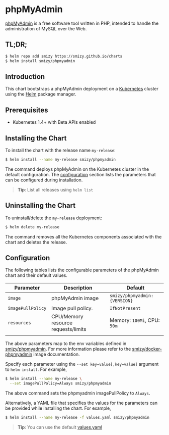 # phpMyAdmin

[phpMyAdmin](https://www.phpmyadmin.net) is a free software tool written in PHP, intended to handle the administration of MySQL over the Web.


## TL;DR;

```bash
$ helm repo add smizy https://smizy.github.io/charts
$ helm install smizy/phpmyadmin
```

## Introduction

This chart bootstraps a phpMyAdmin deployment on a [Kubernetes](http://kubernetes.io) cluster using the [Helm](https://helm.sh) package manager.

## Prerequisites

- Kubernetes 1.4+ with Beta APIs enabled


## Installing the Chart

To install the chart with the release name `my-release`:

```bash
$ helm install --name my-release smizy/phpmyadmin
```

The command deploys phpMyAdmin on the Kubernetes cluster in the default configuration. The [configuration](#configuration) section lists the parameters that can be configured during installation.

> **Tip**: List all releases using `helm list`

## Uninstalling the Chart

To uninstall/delete the `my-release` deployment:

```bash
$ helm delete my-release
```

The command removes all the Kubernetes components associated with the chart and deletes the release.

## Configuration

The following tables lists the configurable parameters of the phpMyAdmin chart and their default values.

|         Parameter          |                Description                 |                   Default                   |
|----------------------------|--------------------------------------------|---------------------------------------------|
| `image`                    | phpMyAdmin image                            | `smizy/phpmyadmin:{VERSION}`                   |
| `imagePullPolicy`          | Image pull policy.                         | `IfNotPresent`                              |
| `resources`                | CPU/Memory resource requests/limits        | Memory: `100Mi`, CPU: `50m`                |
                                      |

The above parameters map to the env variables defined in [smizy/phpmyadmin](http://github.com/smizy/docker-phpmyadmin). For more information please refer to the [smizy/docker-phpmyadmin](http://github.com/smizy/docker-phpmyadmin) image documentation.

Specify each parameter using the `--set key=value[,key=value]` argument to `helm install`. For example,

```bash
$ helm install --name my-release \
  --set imagePullPolicy=Always smizy/phpmyadmin
```

The above command sets the phpmyadmin imagePullPolicy to `Always`.

Alternatively, a YAML file that specifies the values for the parameters can be provided while installing the chart. For example,

```bash
$ helm install --name my-release -f values.yaml smizy/phpmyadmin
```

> **Tip**: You can use the default [values.yaml](values.yaml)

